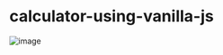 # calculator-using-vanilla-js
![image](https://github.com/Anshv99/calculator-using-vanilla-js/assets/91983097/588631bd-bc12-492b-8474-96b8f348b71a)
